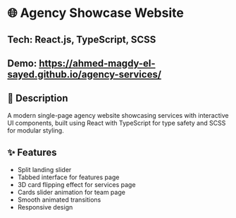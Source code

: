 # 🌐 Agency Showcase Website

## Tech: React.js, TypeScript, SCSS

## Demo: https://ahmed-magdy-el-sayed.github.io/agency-services/

## 📖 Description

  A modern single-page agency website showcasing services with interactive UI components, built using React with TypeScript for type safety and SCSS for modular styling.

## ✨ Features

  - Split landing slider
  - Tabbed interface for features page
  - 3D card flipping effect for services page
  - Cards slider animation for team page
  - Smooth animated transitions
  - Responsive design
